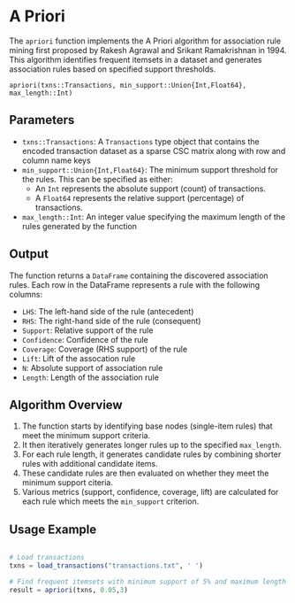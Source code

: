 # A Priori

The `apriori` function implements the A Priori algorithm for association rule mining first proposed by Rakesh Agrawal and Srikant Ramakrishnan in 1994. This algorithm identifies frequent itemsets in a dataset and generates association rules based on specified support thresholds.

```@docs
apriori(txns::Transactions, min_support::Union{Int,Float64}, max_length::Int)
```

## Parameters
- `txns::Transactions`: A `Transactions` type object that contains the encoded transaction dataset as a sparse CSC matrix along with row and column name keys
- `min_support::Union{Int,Float64}`: The minimum support threshold for the rules. This can be specified as either:
    - An `Int` represents the absolute support (count) of transactions.
    - A `Float64` represents the relative support (percentage) of transactions.
- `max_length::Int`: An integer value specifying the maximum length of the rules generated by the function

## Output
The function returns a `DataFrame` containing the discovered association rules. Each row in the DataFrame represents a rule with the following columns:
- `LHS`: The left-hand side of the rule (antecedent)
- `RHS`: The right-hand side of the rule (consequent)
- `Support`: Relative support of the rule
- `Confidence`: Confidence of the rule
- `Coverage`: Coverage (RHS support) of the rule
- `Lift`: Lift of the assocation rule
- `N`: Absolute support of association rule
- `Length`: Length of the association rule

## Algorithm Overview

1. The function starts by identifying base nodes (single-item rules) that meet the minimum support criteria.
2. It then iteratively generates longer rules up to the specified `max_length`.
3. For each rule length, it generates candidate rules by combining shorter rules with additional candidate items.
4. These candidate rules are then evaluated on whether they meet the minimum support citeria.
5. Various metrics (support, confidence, coverage, lift) are calculated for each rule which meets the `min_support` criterion.

## Usage Example

```julia

# Load transactions
txns = load_transactions("transactions.txt", ' ')

# Find frequent itemsets with minimum support of 5% and maximum length of 3
result = apriori(txns, 0.05,3)
```